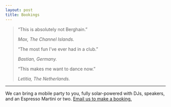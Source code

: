 ```yaml
---
layout: post
title: Bookings
---
```


<blockquote>
<p>“This is absolutely not Berghain.”</p>
<cite>Max, The Channel Islands.</cite>
<p>“The most fun I’ve ever had in a club.”</p>
<cite>Bastian, Germany.</cite>
<p>“This makes me want to dance now.”</p>
<cite>Letitia, The Netherlands.</cite>
</blockquote>

<hr>

We can bring a mobile party to you, fully solar-powered with DJs, speakers, and an Espresso Martini or two.
<a href="mailto:mail@royalmusic.live?subject=Bookings">Email us to make a booking.</a>
